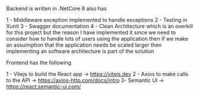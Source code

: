 Backend is wriiten in .NetCore 8 also has

1 - Middleware exception implemented to handle exceptions
2 - Testing in Xunit
3 - Swagger documentation
4 - Clean Architecture which is an overkill for this project but the reason I have implemented it since we need to consider how to handle 
    lots of users using the application then if we make an assuimption that the application needs be scaled larger then implementing an software architecture is part of the solution


Frontend has the following

1 - Vitejs to build the React app -> https://vitejs.dev
2 - Axios to make calls to the API -> https://axios-http.com/docs/intro
3-  Semantic UI -> https://react.semantic-ui.com/




